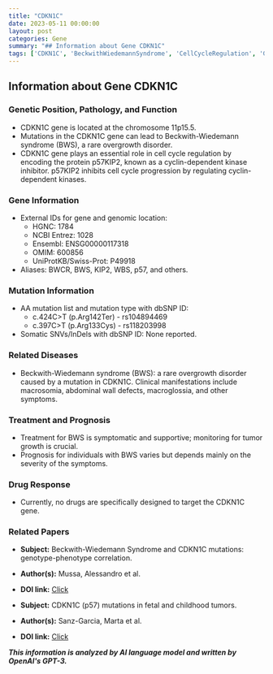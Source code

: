```yaml
---
title: "CDKN1C"
date: 2023-05-11 00:00:00
layout: post
categories: Gene
summary: "## Information about Gene CDKN1C"
tags: ['CDKN1C', 'BeckwithWiedemannSyndrome', 'CellCycleRegulation', 'GeneticMutation', 'OvergrowthDisorder', 'Prognosis', 'SymptomaticTreatment', 'GenotypePhenotypeCorrelation']
---
```


## Information about Gene CDKN1C

### Genetic Position, Pathology, and Function
- CDKN1C gene is located at the chromosome 11p15.5.
- Mutations in the CDKN1C gene can lead to Beckwith-Wiedemann syndrome (BWS), a rare overgrowth disorder.
- CDKN1C gene plays an essential role in cell cycle regulation by encoding the protein p57KIP2, known as a cyclin-dependent kinase inhibitor. p57KIP2 inhibits cell cycle progression by regulating cyclin-dependent kinases.

### Gene Information
- External IDs for gene and genomic location: 
    - HGNC: 1784 
    - NCBI Entrez: 1028 
    - Ensembl: ENSG00000117318 
    - OMIM: 600856 
    - UniProtKB/Swiss-Prot: P49918
- Aliases: BWCR, BWS, KIP2, WBS, p57, and others.

### Mutation Information
- AA mutation list and mutation type with dbSNP ID: 
    - c.424C>T (p.Arg142Ter) - rs104894469 
    - c.397C>T (p.Arg133Cys) - rs118203998
- Somatic SNVs/InDels with dbSNP ID: None reported.

### Related Diseases
- Beckwith-Wiedemann syndrome (BWS): a rare overgrowth disorder caused by a mutation in CDKN1C. Clinical manifestations include macrosomia, abdominal wall defects, macroglossia, and other symptoms.

### Treatment and Prognosis
- Treatment for BWS is symptomatic and supportive; monitoring for tumor growth is crucial.
- Prognosis for individuals with BWS varies but depends mainly on the severity of the symptoms.

### Drug Response
- Currently, no drugs are specifically designed to target the CDKN1C gene.

### Related Papers
- **Subject:** Beckwith-Wiedemann Syndrome and CDKN1C mutations: genotype-phenotype correlation. 
- **Author(s):** Mussa, Alessandro et al. 
- **DOI link:** [Click](https://doi.org/10.1002/humu.22800) 

- **Subject:** CDKN1C (p57) mutations in fetal and childhood tumors.
- **Author(s):** Sanz-Garcia, Marta et al.
- **DOI link:** [Click](https://doi.org/10.1002/gcc.20747)

**_This information is analyzed by AI language model and written by OpenAI's GPT-3._**